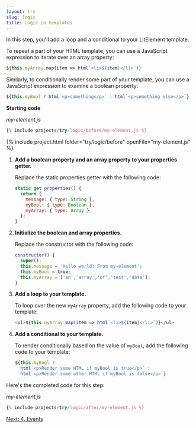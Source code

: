 ```yaml
---
layout: try
slug: logic
title: Logic in templates
---
```


In this step, you'll add a loop and a conditional to your LitElement template. 

To repeat a part of your HTML template, you can use a JavaScript expression to iterate over an array property:

```js
${this.myArray.map(item => html`<li>${item}</li>`)}
```

Similarly, to conditionally render some part of your template, you can use a JavaScript expression to examine a boolean property:

```js
${this.myBool ? html`<p>something</p>` : html`<p>something else</p>`}
```

**Starting code**

_my-element.js_

```js
{% include projects/try/logic/before/my-element.js %}
```

{% include project.html folder="try/logic/before" openFile="my-element.js" %}

1.  **Add a boolean property and an array property to your properties getter.**

    Replace the static properties getter with the following code:

    ```js
    static get properties() {
      return {
        message: { type: String },
        myBool: { type: Boolean },
        myArray: { type: Array }
      };
    }
    ```

2.  **Initialize the boolean and array properties.**

    Replace the constructor with the following code:

    ```js
    constructor() {
      super();
      this.message = 'Hello world! From my-element';
      this.myBool = true;
      this.myArray = ['an','array','of','test','data'];
    }
    ```

3.  **Add a loop to your template.**
    
    To loop over the new `myArray` property, add the following code to your template:

    ```js
    <ul>${this.myArray.map(item => html`<li>${item}</li>`)}</ul>
    ```

3.  **Add a conditional to your template.**

    To render conditionally based on the value of `myBool`, add the following code to your template:

    ```js
    ${this.myBool ?
      html`<p>Render some HTML if myBool is true</p>` :
      html`<p>Render some other HTML if myBool is false</p>`}
    ```

Here's the completed code for this step:

_my-element.js_

```js
{% include projects/try/logic/after/my-element.js %}
```

[Next: 4. Events](events)
